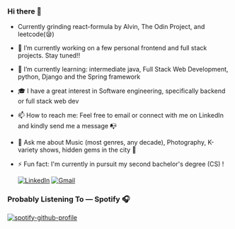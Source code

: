 ### Hi there 👋

- Currently grinding react-formula by Alvin, The Odin Project, and leetcode(😪)
- 🔭 I’m currently working on a few personal frontend and full stack projects. Stay tuned!!
- 🌱 I’m currently learning: intermediate java, Full Stack Web Development, python, Django and the Spring framework
- 🎓 I have a great interest in Software engineering, specifically backend or full stack web dev
- 📫 How to reach me: Feel free to email or connect with me on LinkedIn and kindly send me a message 📭
- 💬 Ask me about Music (most genres, any decade), Photography, K-variety shows, hidden gems in the city 👀 
- ⚡ Fun fact: I'm currently in pursuit my second bachelor's degree (CS) !


   [![LinkedIn](https://img.shields.io/badge/-LinkedIn-blue?style=for-the-badge&logo=LinkedIn&logoColor=white)](https://www.linkedin.com/in/andreanunoo/)
   [![Gmail](https://img.shields.io/badge/-Gmail-D14836?style=for-the-badge&logo=Gmail&logoColor=white)](mailto:nunooandrea@gmail.com)

  
### Probably Listening To — Spotify 🎧
[![spotify-github-profile](https://spotify-github-profile.vercel.app/api/view?uid=31wgvbhv5ht546sf3fmch4lwq24m&cover_image=true&theme=novatorem&show_offline=false&background_color=121212&interchange=false&bar_color=53b14f&bar_color_cover=false)](https://spotify-github-profile.vercel.app/api/view?uid=31wgvbhv5ht546sf3fmch4lwq24m&redirect=true)
